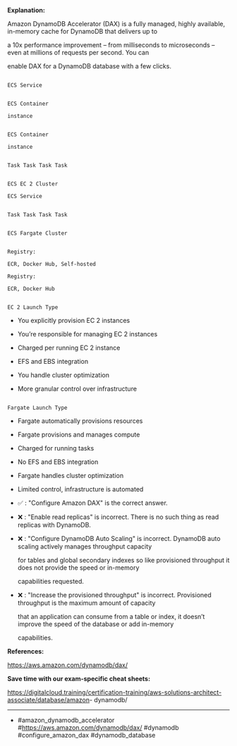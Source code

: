 **Explanation:**

Amazon DynamoDB Accelerator (DAX) is a fully managed, highly available, in-memory cache for DynamoDB that delivers up to

a 10x performance improvement – from milliseconds to microseconds – even at millions of requests per second. You can

enable DAX for a DynamoDB database with a few clicks.

```

ECS Service

```

```

ECS Container

instance

```

```

ECS Container

instance

```

```

Task Task Task Task

```

```

ECS EC 2 Cluster

ECS Service

```

```

Task Task Task Task

```

```

ECS Fargate Cluster

```

```

Registry:

ECR, Docker Hub, Self-hosted

Registry:

ECR, Docker Hub

```

```

EC 2 Launch Type

```

- You explicitly provision EC 2 instances

- You’re responsible for managing EC 2 instances

- Charged per running EC 2 instance

- EFS and EBS integration

- You handle cluster optimization

- More granular control over infrastructure

```

Fargate Launch Type

```

- Fargate automatically provisions resources

- Fargate provisions and manages compute

- Charged for running tasks

- No EFS and EBS integration

- Fargate handles cluster optimization

- Limited control, infrastructure is automated

- ✅ :  "Configure Amazon DAX" is the correct answer.

- ❌ :  "Enable read replicas" is incorrect. There is no such thing as read replicas with DynamoDB.

- ❌ :  "Configure DynamoDB Auto Scaling" is incorrect. DynamoDB auto scaling actively manages throughput capacity

  for tables and global secondary indexes so like provisioned throughput it does not provide the speed or in-memory

  capabilities requested.

- ❌ :  "Increase the provisioned throughput" is incorrect. Provisioned throughput is the maximum amount of capacity

  that an application can consume from a table or index, it doesn’t improve the speed of the database or add in-memory

  capabilities.

**References:**

<https://aws.amazon.com/dynamodb/dax/>

**Save time with our exam-specific cheat sheets:**

<https://digitalcloud.training/certification-training/aws-solutions-architect-associate/database/amazon>- dynamodb/

----

- #amazon_dynamodb_accelerator #<https://aws.amazon.com/dynamodb/dax/> #dynamodb #configure_amazon_dax #dynamodb_database
